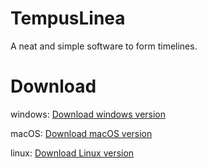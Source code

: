 # TempusLinea
 A neat and simple software to form timelines.
# Download
windows: [Download windows version](http://haoranyang.com/download/TempusLinea/TempusLinea-win32-x64.zip)

macOS: [Download macOS version](http://haoranyang.com/download/TempusLinea/TempusLinea.pkg)

linux: [Download Linux version](http://haoranyang.com/download/TempusLinea/TempusLinea-linux-x64.zip)
